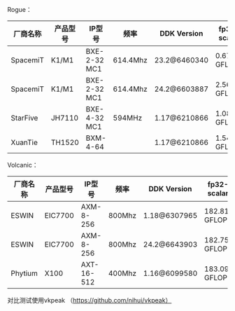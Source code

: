 Rogue：

| 厂商名称 | 产品型号 | IP型号       | 频率     | DDK Version  | fp32-scalar | fp32-vec4   | fp16-scalar | fp16-vec4   | int32-scalar | int32-vec4 | int16-scalar | int16-vec4 |
| -------- | -------- | ------------ | -------- | ------------ | ----------- | ----------- | ----------- | ----------- | ------------ | ---------- | ------------ | ---------- |
| SpacemiT | K1/M1    | BXE-2-32 MC1 | 614.4Mhz | 23.2@6460340 | 0.67 GFLOPS | 0.76 GFLOPS | 1.31 GFLOPS | 0.88 GFLOPS | 7.64 GIOPS   | 0.67 GIOPS | 7.64 GIOPS   | 0.67 GIOPS |
| SpacemiT | K1/M1    | BXE-2-32 MC1 | 614.4Mhz | 24.2@6603887 | 2.56 GFLOPS | 0.76 GFLOPS | 2.53 GFLOPS | 0.88 GFLOPS | 7.74 GIOPS   | 0.67 GIOPS | 7.78 GIOPS   | 0.67 GIOPS |
| StarFive | JH7110   | BXE-4-32 MC1 | 594MHz   | 1.17@6210866 | 1.08 GFLOPS | 2.31 GFLOPS | 5.84 GFLOPS | 1.89 GFLOPS | 4.67 GIOPS   | 1.15 GIOPS | 4.67 GIOPS   | 1.15 GIOPS |
| XuanTie  | TH1520   | BXM-4-64     |          | 1.17@6210866 | 1.54 GFLOPS | 3.09 GFLOPS | 8.58 GFLOPS | 2.54 GFLOPS | 8.68 GIOPS   | 1.54 GIOPS | 8.68 GIOPS   | 1.54 GIOPS |



Volcanic：



| 厂商名称 | 产品型号 | IP型号     | 频率   | DDK Version  | fp32-scalar   | fp32-vec4     | fp16-scalar   | fp16-vec4     | int32-scalar | int32-vec4  | int16-scalar | int16-vec4  |
| -------- | -------- | ---------- | ------ | ------------ | ------------- | ------------- | ------------- | ------------- | ------------ | ----------- | ------------ | ----------- |
| ESWIN    | EIC7700  | AXM-8-256  | 800Mhz | 1.18@6307965 | 182.81 GFLOPS | 101.30 GFLOPS | 182.53 GFLOPS | 91.69 GFLOPS  | 45.33 GIOPS  | 42.26 GIOPS | 45.15 GIOPS  | 42.39 GIOPS |
| ESWIN    | EIC7700  | AXM-8-256  | 800Mhz | 24.2@6643903 | 182.75 GFLOPS | 182.79 GFLOPS | 182.46 GFLOPS | 149.08 GFLOPS | 45.32 GIOPS  | 42.54 GIOPS | 45.15 GIOPS  | 42.50 GIOPS |
| Phytium  | X100     | AXT-16-512 | 400Mhz | 1.16@6099580 | 183.09 GFLOPS | 100.91 GFLOPS | 182.92 GFLOPS | 91.86 GFLOPS  | 45.41 GIOPS  | 42.44 GIOPS | 45.33 GIOPS  | 42.38 GIOPS |



对比测试使用vkpeak （https://github.com/nihui/vkpeak）
